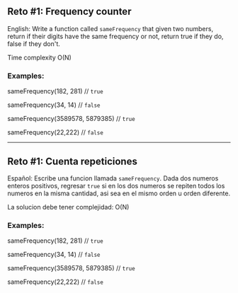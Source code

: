 ## Reto #1: Frequency counter

English: Write a function called `sameFrequency` that given two numbers, return if their digits have the same frequency or not, return true if they do, false if they don't.

Time complexity O(N)

### Examples:

sameFrequency(182, 281) // `true`

sameFrequency(34, 14) // `false`

sameFrequency(3589578, 5879385)  // `true`

sameFrequency(22,222) // `false`


-----
## Reto #1: Cuenta repeticiones
Español: Escribe una funcion llamada `sameFrequency`. Dada dos numeros enteros positivos, regresar `true` si en los dos numeros se repiten todos los numeros en la misma cantidad, asi sea en el mismo orden u orden diferente.

La solucion debe tener complejidad: O(N)

### Examples:

sameFrequency(182, 281) // `true`

sameFrequency(34, 14) // `false`

sameFrequency(3589578, 5879385)  // `true`

sameFrequency(22,222) // `false`


